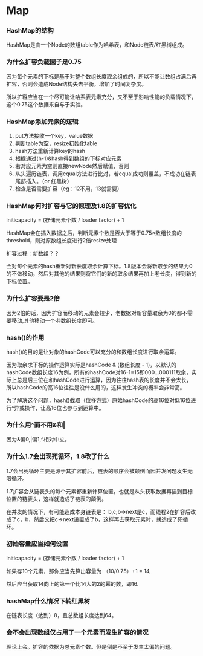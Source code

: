 # Map

### HashMap的结构

HashMap是由一个Node的数组table作为哈希表，和Node链表/红黑树组成。



### 为什么扩容负载因子是0.75

因为每个元素的下标是基于对整个数组长度取余组成的，所以不能让数组占满后再扩容，否则会造成Node结构失去平衡，增加了时间复杂度。

所以扩容应当在一个尽可能让哈系表元素充分，又不至于影响性能的负载情况下，这个0.75这个数据来自与于实验。



### HashMap添加元素的逻辑

1. put方法接收一个key，value数据
2. 判断table为空，resize初始化table
3. hash方法重新计算key的hash
4. 根据通过(h-1)&hash得到数组的下标对应元素
5. 若对应元素为空则直接newNode然后赋值，否则
6. 从头遍历链表，调用equal方法进行比对，若equal成功则覆盖，不成功在链表尾部插入。（or 红黑树）
7. 检查是否需要扩容（eg：12不用，13就需要）



### HashMap何时扩容与它的原理及1.8的扩容优化

initicapacity = (存储元素个数 / loader factor) + 1

HashMap会在插入数据之后，判断元素个数是否大于等于0.75×数组长度的threshold，则对原数组长度进行2倍resize处理

扩容过程：新数组？？

会对每个元素的hash重新对新长度取余计算下标。1.8版本会将新取余的结果为0的不做移动，然后对其他的结果则将它们的新的取余结果再加上老长度，得到新的下标位置。



### 为什么扩容要是2倍

因为2倍的话，因为扩容而移动的元素会较少，老数据对新容量取余为0的都不需要移动,其他移动一个老数组长度即可。

### hash()的作用

hash()的目的是让对象的hashCode可以充分的和数组长度进行取余运算。

因为取余求下标的操作运算实际是hashCode & (数组长度 - 1)，以默认的hashCode数组长度16为例，所有的hashCode对16-1=15即000...000111取余，实际上总是后三位在和hashCode进行运算，因为往往hash表的长度并不会太长，所以hashCode的高16位往往是没什么用的，这样发生冲突的概率会非常高。

为了解决这个问题，hash()截取（位移方式）原始hashCode的高16位对低16位进行^异或操作，让高16位也参与到运算中。



### 为什么用^而不用&和|

因为&偏0,|偏1,^相对中立。



### 为什么1.7会出现死循环，1.8改了什么

1.7会出死循环主要是源于其扩容前后，链表的顺序会被颠倒而因并发问题发生无限循环。

1.7扩容会从链表头的每个元素都重新计算位置，也就是从头获取数据再插到目标位置的链表头，这样就造成了链表的颠倒。

在并发的情况下，有可能造成本身链表是： b,c;b->next是c，而线程2在扩容后改成了c，b，然后又把c->next设置成了b，这样再去获取元素时，就造成了死循环。

### 初始容量应当如何设置

initicapacity = (存储元素个数 / loader factor) + 1

如果存10个元素，那你应当先算出容量为 （10/0.75）+1 = 14,

然后应当获取14向上的第一个比14大的2的幂的数，即16.



### hashMap什么情况下转红黑树

在链表长度（达到）8，且总数组长度达到64。



### 会不会出现数组仅占用了一个元素而发生扩容的情况

理论上会。扩容的依据为总元素个数。但是倒是不至于发生太偏的问题。


